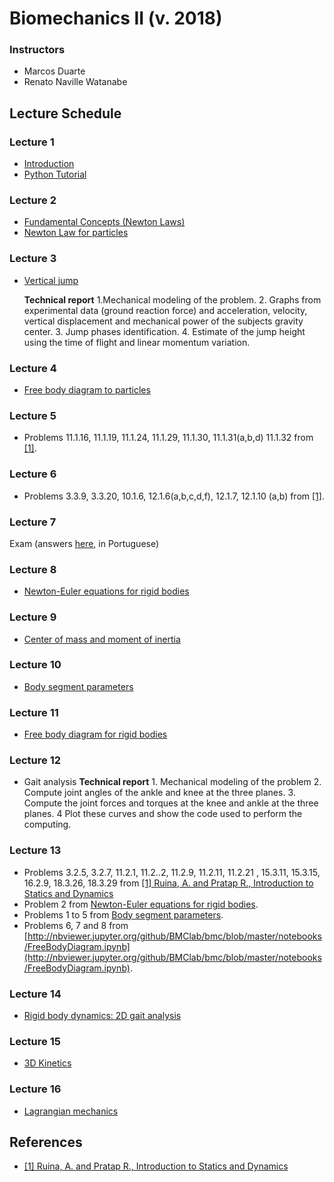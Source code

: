 # Biomechanics II (v. 2018)   

### Instructors   
- Marcos Duarte  
- Renato Naville Watanabe  

## Lecture Schedule  

### Lecture 1    
- [Introduction](https://nbviewer.jupyter.org/github/BMClab/bmc/blob/master/notebooks/Biomechanics.ipynb)  
- [Python Tutorial](https://nbviewer.jupyter.org/github/BMClab/bmc/blob/master/notebooks/PythonForScientificComputing.ipynb)  

### Lecture 2  
- [Fundamental Concepts (Newton Laws)](https://nbviewer.jupyter.org/github/BMClab/bmc/blob/master/notebooks/KineticsFundamentalConcepts.ipynb)  
- [Newton Law for particles](https://nbviewer.jupyter.org/github/BMClab/bmc/blob/master/notebooks/newtonLawForParticles.ipynb)  

### Lecture 3  
- [Vertical jump](http://nbviewer.jupyter.org/github/BMClab/bmc/blob/master/notebooks/VerticalJump.ipynb)  

   **Technical report** 1.Mechanical modeling of the problem. 2. Graphs from experimental data (ground reaction force) and acceleration, velocity, vertical displacement and mechanical power of the subjects gravity center. 3. Jump phases identification. 4. Estimate of the jump height using the time of flight and linear momentum variation.

### Lecture 4   
- [Free body diagram to particles](https://nbviewer.jupyter.org/github/BMClab/bmc/blob/master/notebooks/FBDParticles.ipynb)  

### Lecture 5  
- Problems  11.1.16, 11.1.19, 11.1.24, 11.1.29, 11.1.30, 11.1.31(a,b,d) 11.1.32 from [[1]](http://ruina.tam.cornell.edu/Book/).

### Lecture 6  
- Problems 3.3.9, 3.3.20, 10.1.6, 12.1.6(a,b,c,d,f), 12.1.7, 12.1.10 (a,b) from [[1]](http://ruina.tam.cornell.edu/Book/).

### Lecture 7  
  Exam (answers [here](https://nbviewer.jupyter.org/github/BMClab/bmc/blob/master/notebooks/ProvaIBiomecanicaII2018.ipynb), in Portuguese)

### Lecture 8  
- [Newton-Euler equations for rigid bodies](https://nbviewer.jupyter.org/github/BMClab/bmc/blob/master/notebooks/newton_euler_equations.ipynb)

### Lecture 9  
- [Center of mass and moment of inertia](https://nbviewer.jupyter.org/github/BMClab/bmc/blob/master/notebooks/CenterOfMassAndMomentOfInertia.ipynb)  

### Lecture 10  
- [Body segment parameters](http://nbviewer.jupyter.org/github/BMClab/bmc/blob/master/notebooks/BodySegmentParameters.ipynb)   

### Lecture 11  
- [Free body diagram for rigid bodies](http://nbviewer.jupyter.org/github/BMClab/bmc/blob/master/notebooks/FreeBodyDiagramForRigidBodies.ipynb)  

### Lecture 12
- Gait analysis
 **Technical report** 1. Mechanical modeling of the problem 2. Compute joint angles of the ankle and  knee at the three planes. 3. Compute the joint forces and torques at the knee and ankle at the three planes. 4 Plot these curves and show the code used to perform the computing.

### Lecture 13
- Problems  3.2.5, 3.2.7, 11.2.1, 11.2..2, 11.2.9, 11.2.11, 11.2.21 , 15.3.11, 15.3.15, 16.2.9, 18.3.26, 18.3.29 from [[1]  Ruina, A. and Pratap R., Introduction to Statics and Dynamics](http://ruina.tam.cornell.edu/Book/) 
- Problem 2 from [Newton-Euler equations for rigid bodies](https://nbviewer.jupyter.org/github/BMClab/bmc/blob/master/notebooks/newton_euler_equations.ipynb).
- Problems 1 to 5 from [Body segment parameters](http://nbviewer.jupyter.org/github/BMClab/bmc/blob/master/notebooks/BodySegmentParameters.ipynb).
- Problems 6, 7 and 8 from [http://nbviewer.jupyter.org/github/BMClab/bmc/blob/master/notebooks/FreeBodyDiagram.ipynb](http://nbviewer.jupyter.org/github/BMClab/bmc/blob/master/notebooks/FreeBodyDiagram.ipynb).


### Lecture 14
- [Rigid body dynamics: 2D gait analysis](http://nbviewer.jupyter.org/github/BMClab/bmc/blob/master/notebooks/GaitAnalysis2D.ipynb)  

### Lecture 15
- [3D Kinetics](http://nbviewer.jupyter.org/github/BMClab/bmc/blob/master/notebooks/Tridimensional%20rigid%20body%20Kinetics.ipynb)

### Lecture 16
- [Lagrangian mechanics](http://nbviewer.jupyter.org/github/BMClab/bmc/blob/master/notebooks/lagrangian_mechanics.ipynb)



## References   
- [[1]  Ruina, A. and Pratap R., Introduction to Statics and Dynamics](http://ruina.tam.cornell.edu/Book/)  
